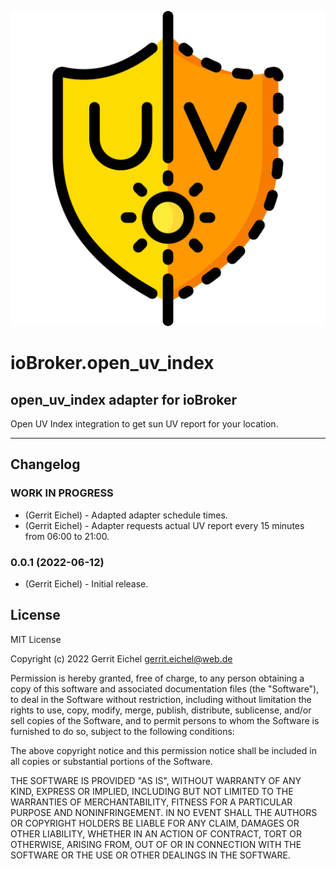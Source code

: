 ![Logo](admin/open_uv_index.png)
# ioBroker.open_uv_index

<!--![NPM version](https://img.shields.io/npm/v/iobroker.open_uv_index.svg)](https://www.npmjs.com/package/iobroker.open_uv_index)
[![Downloads](https://img.shields.io/npm/dm/iobroker.open_uv_index.svg)](https://www.npmjs.com/package/ioBroker.open_uv_index)
![Number of Installations](https://iobroker.live/badges/open_uv_index-installed.svg)
![Current version in stable repository](https://iobroker.live/badges/open_uv_index-stable.svg)
[![Dependency Status](https://img.shields.io/david/gerrit/iobroker.open_uv_index.svg)](https://david-dm.org/gerrit/iobroker.open_uv_index)

[![NPM](https://nodei.co/npm/iobroker.open_uv_index.png?downloads=true)](https://nodei.co/npm/iobroker.open_uv_index/)

**Tests:** ![Test and Release](https://github.com/gerrit/ioBroker.open_uv_index/workflows/Test%20and%20Release/badge.svg)
-->

## open_uv_index adapter for ioBroker

Open UV Index integration to get sun UV report for your location.

**************************************************************************************************************

## Changelog
<!-- ### __WORK IN PROGRESS__ -->
### __WORK IN PROGRESS__
* (Gerrit Eichel) - Adapted adapter schedule times.
* (Gerrit Eichel) - Adapter requests actual UV report every 15 minutes from 06:00 to 21:00.

### 0.0.1 (2022-06-12)
* (Gerrit Eichel) - Initial release.

## License
MIT License

Copyright (c) 2022 Gerrit Eichel <gerrit.eichel@web.de>

Permission is hereby granted, free of charge, to any person obtaining a copy
of this software and associated documentation files (the "Software"), to deal
in the Software without restriction, including without limitation the rights
to use, copy, modify, merge, publish, distribute, sublicense, and/or sell
copies of the Software, and to permit persons to whom the Software is
furnished to do so, subject to the following conditions:

The above copyright notice and this permission notice shall be included in all
copies or substantial portions of the Software.

THE SOFTWARE IS PROVIDED "AS IS", WITHOUT WARRANTY OF ANY KIND, EXPRESS OR
IMPLIED, INCLUDING BUT NOT LIMITED TO THE WARRANTIES OF MERCHANTABILITY,
FITNESS FOR A PARTICULAR PURPOSE AND NONINFRINGEMENT. IN NO EVENT SHALL THE
AUTHORS OR COPYRIGHT HOLDERS BE LIABLE FOR ANY CLAIM, DAMAGES OR OTHER
LIABILITY, WHETHER IN AN ACTION OF CONTRACT, TORT OR OTHERWISE, ARISING FROM,
OUT OF OR IN CONNECTION WITH THE SOFTWARE OR THE USE OR OTHER DEALINGS IN THE
SOFTWARE.